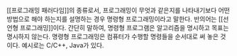 [[프로그래밍 패러다임]]의 종류로서, 프로그래밍이 무엇과 같은지를 나타내기보다 어떤 방법으로 해야 하는지를 설명하는 경우 명령형 프로그래밍이라고 말한다. 반의어는 [[선언형 프로그래밍]]이다. 간단히 말하여, 명령형 프로그램은 알고리즘을 명시하고 목표는 명시하지 않는다. 명령형 프로그래밍은 컴퓨터가 수행할 명령들을 순서대로 써 놓은 것이다. 예시로는 C/C++, Java가 있다. 